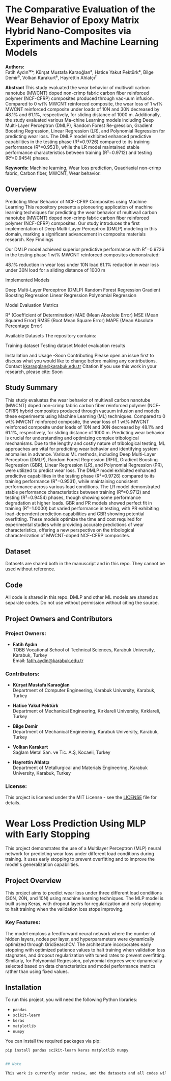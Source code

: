 # The Comparative Evaluation of the Wear Behavior of Epoxy Matrix Hybrid Nano-Composites via Experiments and Machine Learning Models

**Authors:**  
Fatih Aydın¹²*, Kürşat Mustafa Karaoğlan³, Hatice Yakut Pektürk⁴, Bilge Demir⁵, Volkan Karakurt⁶, Hayrettin Ahlatçı⁷

**Abstract**
This study evaluated the wear behavior of multiwall carbon nanotube (MWCNT) doped non-crimp fabric carbon fiber reinforced polymer (NCF-CFRP) composites produced through vac-uum infusion. Compared to 0 wt% MWCNT reinforced composite, the wear loss of 1 wt% MWCNT reinforced composite under loads of 10N and 30N decreased by 48.1% and 61.1%, respectively, for sliding distance of 1000 m.  Additionally, the study evaluated various Ma-chine Learning models including Deep Multi-Layer Perceptron (DMLP), Random Forest Re-gression, Gradient Boosting Regression, Linear Regression (LR), and Polynomial Regression for predicting wear loss. The DMLP model exhibited enhanced predictive capabilities in the testing phase (R²=0.9726) compared to its training performance (R²=0.9531), while the LR model maintained stable performance characteristics between training (R²=0.9712) and testing (R²=0.9454) phases.

**Keywords:** Machine learning, Wear loss prediction, Quadriaxial non-crimp fabric, Carbon fiber, MWCNT, Wear behavior.

## Overview

Predicting Wear Behavior of NCF-CFRP Composites using Machine Learning
This repository presents a pioneering application of machine learning techniques for predicting the wear behavior of multiwall carbon nanotube (MWCNT) doped non-crimp fabric carbon fiber reinforced polymer (NCF-CFRP) composites. Our study introduces the first implementation of Deep Multi-Layer Perceptron (DMLP) modeling in this domain, marking a significant advancement in composite materials research.
Key Findings

Our DMLP model achieved superior predictive performance with R²=0.9726 in the testing phase
1 wt% MWCNT reinforced composites demonstrated:

48.1% reduction in wear loss under 10N load
61.1% reduction in wear loss under 30N load
for a sliding distance of 1000 m

Implemented Models

Deep Multi-Layer Perceptron (DMLP)
Random Forest Regression
Gradient Boosting Regression
Linear Regression
Polynomial Regression

Model Evaluation Metrics

R² (Coefficient of Determination)
MAE (Mean Absolute Error)
MSE (Mean Squared Error)
RMSE (Root Mean Square Error)
MAPE (Mean Absolute Percentage Error)

Available Datasets
The repository contains:

Training dataset
Testing dataset
Model evaluation results

Installation and Usage
-Soon
Contributing
Please open an issue first to discuss what you would like to change before making any contributions.
Contact
kkaraoglan@karabuk.edu.tr
Citation
If you use this work in your research, please cite:
Soon

## Study Summary

This study evaluates the wear behavior of multiwall carbon nanotube (MWCNT) doped non-crimp fabric carbon fiber reinforced polymer (NCF-CFRP) hybrid composites produced through vacuum infusion and models these experiments using Machine Learning (ML) techniques. Compared to 0 wt% MWCNT reinforced composite, the wear loss of 1 wt% MWCNT reinforced composite under loads of 10N and 30N decreased by 48.1% and 61.1%, respectively, for sliding distance of 1000 m. Predicting wear behavior is crucial for understanding and optimizing complex tribological mechanisms. Due to the lengthy and costly nature of tribological testing, ML approaches are vital for predicting wear behavior and identifying system anomalies in advance.
Various ML methods, including Deep Multi-Layer Perceptron (DMLP), Random Forest Regression (RFR), Gradient Boosting Regression (GBR), Linear Regression (LR), and Polynomial Regression (PR), were utilized to predict wear loss. The DMLP model exhibited enhanced predictive capabilities in the testing phase (R²=0.9726) compared to its training performance (R²=0.9531), while maintaining consistent performance across various load conditions. The LR model demonstrated stable performance characteristics between training (R²=0.9712) and testing (R²=0.9454) phases, though showing some performance degradation at higher loads. GBR and PR models showed perfect fit in training (R²=1.0000) but varied performance in testing, with PR exhibiting load-dependent prediction capabilities and GBR showing potential overfitting. These models optimize the time and cost required for experimental studies while providing accurate predictions of wear characteristics, offering a new perspective on the tribological characterization of MWCNT-doped NCF-CFRP composites.

## Dataset

Datasets are shared both in the manuscript and in this repo. They cannot be used without reference.

## Code

All code is shared in this repo. DMLP and other ML models are shared as separate codes. Do not use without permission without citing the source.

## Project Owners and Contributors

### Project Owners:
- **Fatih Aydın**  
  TOBB Vocational School of Technical Sciences, Karabuk University, Karabuk, Turkey  
  Email: [fatih.aydin@karabuk.edu.tr](mailto:fatih.aydin@karabuk.edu.tr)

### Contributors:
- **Kürşat Mustafa Karaoğlan**  
  Department of Computer Engineering, Karabuk University, Karabuk, Turkey

- **Hatice Yakut Pektürk**  
  Department of Mechanical Engineering, Kırklareli University, Kırklareli, Turkey

- **Bilge Demir**  
  Department of Mechanical Engineering, Karabuk University, Karabuk, Turkey

- **Volkan Karakurt**  
  Sağlam Metal San. ve Tic. A.Ş, Kocaeli, Turkey

- **Hayrettin Ahlatçı**  
  Department of Metallurgical and Materials Engineering, Karabuk University, Karabuk, Turkey

### License:
This project is licensed under the MIT License - see the [LICENSE](LICENSE) file for details.


# Wear Loss Prediction Using MLP with Early Stopping

This project demonstrates the use of a Multilayer Perceptron (MLP) neural network for predicting wear loss under different load conditions during training. It uses early stopping to prevent overfitting and to improve the model's generalization capabilities.

## Project Overview
This project aims to predict wear loss under three different load conditions (30N, 20N, and 10N) using machine learning techniques. The MLP model is built using Keras, with dropout layers for regularization and early stopping to halt training when the validation loss stops improving.

### Key Features:
The model employs a feedforward neural network where the number of hidden layers, nodes per layer, and hyperparameters were dynamically optimized through GridSearchCV. The architecture incorporates early stopping with optimized patience values to halt training when validation loss stagnates, and dropout regularization with tuned rates to prevent overfitting. Similarly, for Polynomial Regression, polynomial degrees were dynamically selected based on data characteristics and model performance metrics rather than using fixed values.

## Installation

To run this project, you will need the following Python libraries:

- `pandas`
- `scikit-learn`
- `keras`
- `matplotlib`
- `numpy`

You can install the required packages via pip:
```bash
pip install pandas scikit-learn keras matplotlib numpy


## Note

This work is currently under review, and the datasets and all codes will be shared following the publication of the manuscript.
